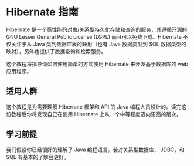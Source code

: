 # Hibernate 指南

Hibernate 是一个高性能的对象/关系型持久化存储和查询的服务，其遵循开源的 GNU Lesser General Public License (LGPL) 而且可以免费下载。Hibernate 不仅关注于从 Java 类到数据库表的映射（也有 Java 数据类型到 SQL 数据类型的映射），另外也提供了数据查询和检索服务。

这个教程将指导你如何使用简单的方式使用 Hibernate 来开发基于数据库的 web 应用程序。

## 适用人群

这个教程是为需要理解 Hibernate 框架和 API 的 Java 编程人员设计的。读完这份教程后你将发现自己在使用 Hibernate 上从一个中等程度迈向更高的层次。

## 学习前提

我们假设你已经很好的理解了 Java 编程语言。若对关系型数据库， JDBC，和 SQL 有基本的了解会更好。
